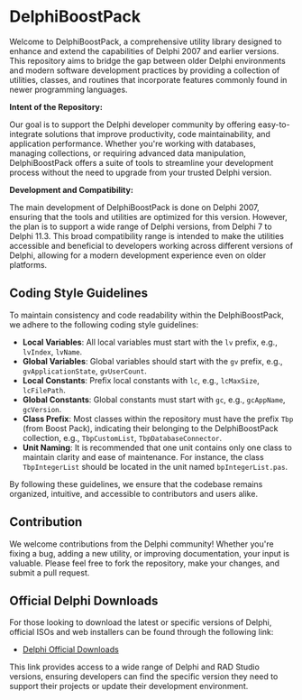 # DelphiBoostPack

Welcome to DelphiBoostPack, a comprehensive utility library designed to enhance and extend the capabilities of Delphi 2007 and earlier versions. This repository aims to bridge the gap between older Delphi environments and modern software development practices by providing a collection of utilities, classes, and routines that incorporate features commonly found in newer programming languages.

**Intent of the Repository:**

Our goal is to support the Delphi developer community by offering easy-to-integrate solutions that improve productivity, code maintainability, and application performance. Whether you're working with databases, managing collections, or requiring advanced data manipulation, DelphiBoostPack offers a suite of tools to streamline your development process without the need to upgrade from your trusted Delphi version.

**Development and Compatibility:**

The main development of DelphiBoostPack is done on Delphi 2007, ensuring that the tools and utilities are optimized for this version. However, the plan is to support a wide range of Delphi versions, from Delphi 7 to Delphi 11.3. This broad compatibility range is intended to make the utilities accessible and beneficial to developers working across different versions of Delphi, allowing for a modern development experience even on older platforms.

## Coding Style Guidelines

To maintain consistency and code readability within the DelphiBoostPack, we adhere to the following coding style guidelines:

-   **Local Variables**: All local variables must start with the `lv` prefix, e.g., `lvIndex`, `lvName`.
-   **Global Variables**: Global variables should start with the `gv` prefix, e.g., `gvApplicationState`, `gvUserCount`.
-   **Local Constants**: Prefix local constants with `lc`, e.g., `lcMaxSize`, `lcFilePath`.
-   **Global Constants**: Global constants must start with `gc`, e.g., `gcAppName`, `gcVersion`.
-   **Class Prefix**: Most classes within the repository must have the prefix `Tbp` (from Boost Pack), indicating their belonging to the DelphiBoostPack collection, e.g., `TbpCustomList`, `TbpDatabaseConnector`.
-   **Unit Naming**: It is recommended that one unit contains only one class to maintain clarity and ease of maintenance. For instance, the class `TbpIntegerList` should be located in the unit named `bpIntegerList.pas`.

By following these guidelines, we ensure that the codebase remains organized, intuitive, and accessible to contributors and users alike.

## Contribution

We welcome contributions from the Delphi community! Whether you're fixing a bug, adding a new utility, or improving documentation, your input is valuable. Please feel free to fork the repository, make your changes, and submit a pull request.

## Official Delphi Downloads

For those looking to download the latest or specific versions of Delphi, official ISOs and web installers can be found through the following link:

- [Delphi Official Downloads](https://github.com/dimitar-grigorov/DelphiBoostPack/blob/main/Delphi%20Official%20Downloads.md)

This link provides access to a wide range of Delphi and RAD Studio versions, ensuring developers can find the specific version they need to support their projects or update their development environment.
